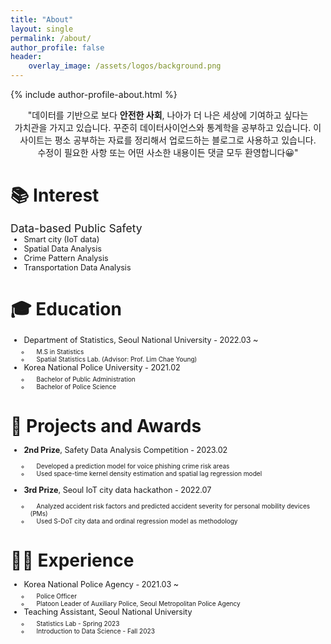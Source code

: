 ```yaml
---
title: "About"
layout: single
permalink: /about/
author_profile: false
header:
    overlay_image: /assets/logos/background.png
---
```

{% include author-profile-about.html %}

<div class="intro">
<p align="center">
"데이터를 기반으로 보다 <span class="word-highlight">안전한 사회</span>, 나아가 더 나은 세상에 기여하고 싶다는 가치관을 가지고 있습니다. 꾸준히 데이터사이언스와 통계학을 공부하고 있습니다. 이 사이트는 평소 공부하는 자료를 정리해서 업로드하는 블로그로 사용하고 있습니다. 수정이 필요한 사항 또는 어떤 사소한 내용이든 댓글 모두 환영합니다😀"
</p>
</div>

# 📚 Interest
## Data-based Public Safety

- Smart city (IoT data)
- Spatial Data Analysis
- Crime Pattern Analysis
- Transportation Data Analysis

# 🎓 Education 

- Department of Statistics, Seoul National University - 2022.03 ~
    - M.S in Statistics
    - Spatial Statistics Lab. (Advisor: Prof. Lim Chae Young)
- Korea National Police University - 2021.02
    - Bachelor of Public Administration
    - Bachelor of Police Science

# 🥇 Projects and Awards
- **2nd Prize**, Safety Data Analysis Competition - 2023.02
  - Developed a prediction model for voice phishing crime risk areas
  - Used space-time kernel density estimation and spatial lag regression model      
    
- **3rd Prize**, Seoul IoT city data hackathon - 2022.07
  - Analyzed accident risk factors and predicted accident severity for personal mobility devices (PMs)
  - Used S-DoT city data and ordinal regression model as methodology

# 👮‍♂️ Experience
- Korea National Police Agency - 2021.03 ~
  - Police Officer
  - Platoon Leader of Auxiliary Police, Seoul Metropolitan Police Agency
- Teaching Assistant, Seoul National University
  - Statistics Lab - Spring 2023
  - Introduction to Data Science - Fall 2023


<style>
  body {
    word-break: keep-all;
  }
  h1 {
    /* font-size: 1.5em !important; */
    /* border-bottom: none !important; */
    margin-bottom: 0.5em !important;

  }
  h2 {
    font-size: 1.25em;
    font-weight: normal !important;
    border-bottom: none !important;
    margin-top: 0em !important;
    margin-bottom: 0em !important;
  }
  h3 {
    font-size: 1em;
  }
  ul {
    font-size: 0.9em !important;
    margin-top: 0em !important;
  }

  ul ul {
    margin-top: 0.5em !important;
    font-size: 0.8em !important; 
    text-indent: 1em !important;
    padding-left: 1em !important;
  }

  .word-highlight {
    font-weight: bold;
    font-size: 1em !important;
    display: inline-block;
    position: relative;
    width: fit-content;
  }

  .word-highlight::after{
    content: "";
    width: 0; /* Initially, the highlight starts with no width */
    height: 100%;
    background-color: rgba(155,251,225,0.5);    
    position: absolute;
    left: 0;
    transition: width 0.3s ease-in-out; /* Transition width property */
    pointer-events: none;
    z-index: -1;
}

.intro {
  cursor: pointer;
}

.intro:hover .word-highlight::after {
  width: 100%;
}
</style>